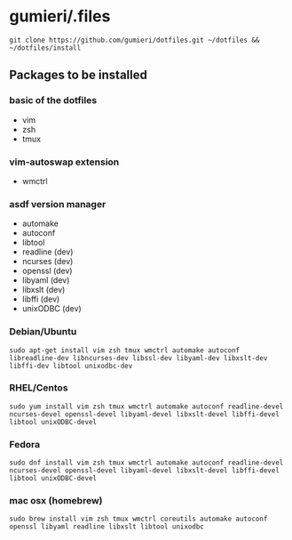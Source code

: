 # gumieri/.files
```
git clone https://github.com/gumieri/dotfiles.git ~/dotfiles && ~/dotfiles/install
```

## Packages to be installed

### basic of the dotfiles
* vim
* zsh
* tmux

### vim-autoswap extension
* wmctrl

### asdf version manager
* automake
* autoconf
* libtool
* readline (dev)
* ncurses (dev)
* openssl (dev)
* libyaml (dev)
* libxslt (dev)
* libffi (dev)
* unixODBC (dev)

### Debian/Ubuntu
```
sudo apt-get install vim zsh tmux wmctrl automake autoconf libreadline-dev libncurses-dev libssl-dev libyaml-dev libxslt-dev libffi-dev libtool unixodbc-dev
```

### RHEL/Centos
```
sudo yum install vim zsh tmux wmctrl automake autoconf readline-devel ncurses-devel openssl-devel libyaml-devel libxslt-devel libffi-devel libtool unixODBC-devel
```

### Fedora
```
sudo dnf install vim zsh tmux wmctrl automake autoconf readline-devel ncurses-devel openssl-devel libyaml-devel libxslt-devel libffi-devel libtool unixODBC-devel
```

### mac osx (homebrew)
```
sudo brew install vim zsh tmux wmctrl coreutils automake autoconf openssl libyaml readline libxslt libtool unixodbc
```
